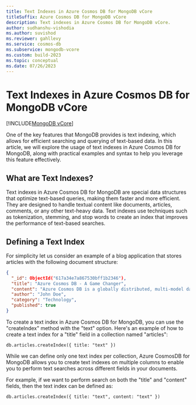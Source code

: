 ```yaml
---
title: Text Indexes in Azure Cosmos DB for MongoDB vCore
titleSuffix: Azure Cosmos DB for MongoDB vCore
description: Text indexes in Azure Cosmos DB for MongoDB vCore.
author: sudhanshu-vishodia
ms.author: suvishod
ms.reviewer: gahllevy
ms.service: cosmos-db
ms.subservice: mongodb-vcore
ms.custom: build-2023
ms.topic: conceptual
ms.date: 07/26/2023
---
```


# Text Indexes in Azure Cosmos DB for MongoDB vCore

[!INCLUDE[MongoDB vCore](../../includes/appliesto-mongodb-vcore.md)]

One of the key features that MongoDB provides is text indexing, which allows for efficient searching and querying of text-based data. In this article, we will explore the usage of text indexes in Azure Cosmos DB for MongoDB, along with practical examples and syntax to help you leverage this feature effectively.

## What are Text Indexes? 

Text indexes in Azure Cosmos DB for MongoDB are special data structures that optimize text-based queries, making them faster and more efficient. They are designed to handle textual content like documents, articles, comments, or any other text-heavy data. Text indexes use techniques such as tokenization, stemming, and stop words to create an index that improves the performance of text-based searches.

## Defining a Text Index

For simplicity let us consider an example of a blog application that stores articles with the following document structure:

```json
{
  "_id": ObjectId("617a34e7a867530bff1b2346"),
  "title": "Azure Cosmos DB - A Game Changer",
  "content": "Azure Cosmos DB is a globally distributed, multi-model database service.",
  "author": "John Doe",
  "category": "Technology",
  "published": true
}
```

To create a text index in Azure Cosmos DB for MongoDB, you can use the "createIndex" method with the "text" option. Here's an example of how to create a text index for a "title" field in a collection named "articles":

```
db.articles.createIndex({ title: "text" })
```

While we can define only one text index per collection, Azure CosmosDB for MongoDB allows you to create text indexes on multiple columns to enable you to perform text searches across different fields in your documents.

For example, if we want to perform search on both the "title" and "content" fields, then the text index can be defined as:

```
db.articles.createIndex({ title: "text", content: "text" })
```



